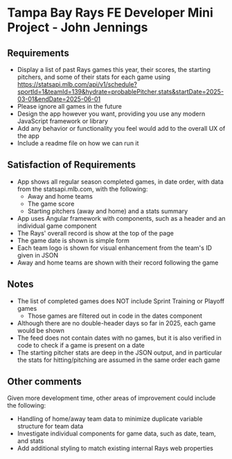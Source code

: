 # Tampa Bay Rays FE Developer Mini Project - John Jennings

## Requirements
- Display a list of past Rays games this year, their scores, the starting pitchers, and some of their stats for each game using
https://statsapi.mlb.com/api/v1/schedule?sportId=1&teamId=139&hydrate=probablePitcher,stats&startDate=2025-03-01&endDate=2025-06-01
- Please ignore all games in the future
- Design the app however you want, providing you use any modern JavaScript framework or library
- Add any behavior or functionality you feel would add to the overall UX of the app
- Include a readme file on how we can run it

## Satisfaction of Requirements
- App shows all regular season completed games, in date order, with data from the statsapi.mlb.com, with the following:
    - Away and home teams
    - The game score
    - Starting pitchers (away and home) and a stats summary
- App uses Angular framework with components, such as a header and an individual game component
- The Rays' overall record is show at the top of the page
- The game date is shown is simple form
- Each team logo is shown for visual enhancement from the team's ID given in JSON
- Away and home teams are shown with their record following the game

## Notes
- The list of completed games does NOT include Sprint Training or Playoff games
    - Those games are filtered out in code in the dates component
- Although there are no double-header days so far in 2025, each game would be shown
- The feed does not contain dates with no games, but it is also verified in code to check if a game is present on a date
- The starting pitcher stats are deep in the JSON output, and in particular the stats for hitting/pitching are assumed in the same order each game

## Other comments
Given more development time, other areas of improvement could include the following:
- Handling of home/away team data to minimize duplicate variable structure for team data
- Investigate individual components for game data, such as date, team, and stats
- Add additional styling to match existing internal Rays web properties
